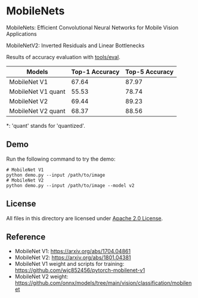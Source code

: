 # MobileNets

MobileNets: Efficient Convolutional Neural Networks for Mobile Vision Applications

MobileNetV2: Inverted Residuals and Linear Bottlenecks

Results of accuracy evaluation with [tools/eval](../../tools/eval).

| Models | Top-1 Accuracy | Top-5 Accuracy |
| ------ | -------------- | -------------- |
| MobileNet V1 | 67.64 | 87.97 |
| MobileNet V1 quant | 55.53 | 78.74 |
| MobileNet V2 | 69.44 | 89.23 |
| MobileNet V2 quant | 68.37 | 88.56 |

\*: 'quant' stands for 'quantized'.

## Demo

Run the following command to try the demo:
```shell
# MobileNet V1
python demo.py --input /path/to/image
# MobileNet V2
python demo.py --input /path/to/image --model v2
```

## License

All files in this directory are licensed under [Apache 2.0 License](./LICENSE).

## Reference

- MobileNet V1: https://arxiv.org/abs/1704.04861
- MobileNet V2: https://arxiv.org/abs/1801.04381
- MobileNet V1 weight and scripts for training: https://github.com/wjc852456/pytorch-mobilenet-v1
- MobileNet V2 weight: https://github.com/onnx/models/tree/main/vision/classification/mobilenet

